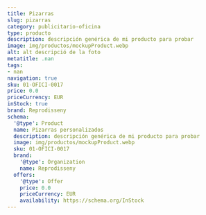 ```yaml
---
title: Pizarras
slug: pizarras
category: publicitario-oficina
type: producto
description: descripción genérica de mi producto para probar
image: img/productos/mockupProduct.webp
alt: alt descripció de la foto
metatitle: .nan
tags:
- nan
navigation: true
sku: 01-OFICI-0017
price: 0.0
priceCurrency: EUR
inStock: true
brand: Reprodisseny
schema:
  '@type': Product
  name: Pizarras personalizados
  description: descripción genérica de mi producto para probar
  image: img/productos/mockupProduct.webp
  sku: 01-OFICI-0017
  brand:
    '@type': Organization
    name: Reprodisseny
  offers:
    '@type': Offer
    price: 0.0
    priceCurrency: EUR
    availability: https://schema.org/InStock
---
```

